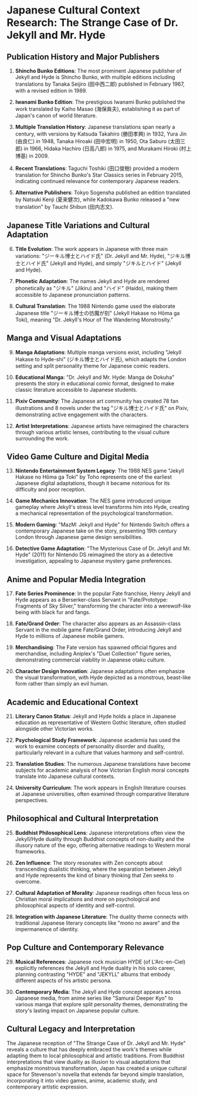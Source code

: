 # Japanese Cultural Context Research: The Strange Case of Dr. Jekyll and Mr. Hyde

## Publication History and Major Publishers

1. **Shincho Bunko Editions**: The most prominent Japanese publisher of Jekyll and Hyde is Shincho Bunko, with multiple editions including translations by Tanaka Seijiro (田中西二郎) published in February 1967, with a revised edition in 1989.

2. **Iwanami Bunko Edition**: The prestigious Iwanami Bunko published the work translated by Kaiho Masao (海保眞夫), establishing it as part of Japan's canon of world literature.

3. **Multiple Translation History**: Japanese translations span nearly a century, with versions by Katsuda Takahiro (勝田孝興) in 1932, Yura Jin (由良仁) in 1948, Tanaka Hiroaki (田中宏明) in 1950, Ota Saburo (太田三郎) in 1966, Hidaka Hachiro (日高八郎) in 1975, and Murakami Hiroki (村上博基) in 2009.

4. **Recent Translations**: Taguchi Toshiki (田口俊樹) provided a modern translation for Shincho Bunko's Star Classics series in February 2015, indicating continued relevance for contemporary Japanese readers.

5. **Alternative Publishers**: Tokyo Sogensha published an edition translated by Natsuki Kenji (夏来健次), while Kadokawa Bunko released a "new translation" by Tauchi Shibun (田内志文).

## Japanese Title Variations and Cultural Adaptation

6. **Title Evolution**: The work appears in Japanese with three main variations: "ジーキル博士とハイド氏" (Dr. Jekyll and Mr. Hyde), "ジキル博士とハイド氏" (Jekyll and Hyde), and simply "ジキルとハイド" (Jekyll and Hyde).

7. **Phonetic Adaptation**: The names Jekyll and Hyde are rendered phonetically as "ジキル" (Jikiru) and "ハイド" (Haido), making them accessible to Japanese pronunciation patterns.

8. **Cultural Translation**: The 1988 Nintendo game used the elaborate Japanese title "ジーキル博士の彷魔が刻" (Jekyll Hakase no Hōma ga Toki), meaning "Dr. Jekyll's Hour of The Wandering Monstrosity."

## Manga and Visual Adaptations

9. **Manga Adaptations**: Multiple manga versions exist, including "Jekyll Hakase to Hyde-shi" (ジキル博士とハイド氏), which adapts the London setting and split personality theme for Japanese comic readers.

10. **Educational Manga**: "Dr. Jekyll and Mr. Hyde: Manga de Dokuha" presents the story in educational comic format, designed to make classic literature accessible to Japanese students.

11. **Pixiv Community**: The Japanese art community has created 78 fan illustrations and 8 novels under the tag "ジキル博士とハイド氏" on Pixiv, demonstrating active engagement with the characters.

12. **Artist Interpretations**: Japanese artists have reimagined the characters through various artistic lenses, contributing to the visual culture surrounding the work.

## Video Game Culture and Digital Media

13. **Nintendo Entertainment System Legacy**: The 1988 NES game "Jekyll Hakase no Hōma ga Toki" by Toho represents one of the earliest Japanese digital adaptations, though it became notorious for its difficulty and poor reception.

14. **Game Mechanics Innovation**: The NES game introduced unique gameplay where Jekyll's stress level transforms him into Hyde, creating a mechanical representation of the psychological transformation.

15. **Modern Gaming**: "MazM: Jekyll and Hyde" for Nintendo Switch offers a contemporary Japanese take on the story, presenting 19th century London through Japanese game design sensibilities.

16. **Detective Game Adaptation**: "The Mysterious Case of Dr. Jekyll and Mr. Hyde" (2011) for Nintendo DS reimagined the story as a detective investigation, appealing to Japanese mystery game preferences.

## Anime and Popular Media Integration

17. **Fate Series Prominence**: In the popular Fate franchise, Henry Jekyll and Hyde appears as a Berserker-class Servant in "Fate/Prototype: Fragments of Sky Silver," transforming the character into a werewolf-like being with black fur and fangs.

18. **Fate/Grand Order**: The character also appears as an Assassin-class Servant in the mobile game Fate/Grand Order, introducing Jekyll and Hyde to millions of Japanese mobile gamers.

19. **Merchandising**: The Fate version has spawned official figures and merchandise, including Aniplex's "Duel Collection" figure series, demonstrating commercial viability in Japanese otaku culture.

20. **Character Design Innovation**: Japanese adaptations often emphasize the visual transformation, with Hyde depicted as a monstrous, beast-like form rather than simply an evil human.

## Academic and Educational Context

21. **Literary Canon Status**: Jekyll and Hyde holds a place in Japanese education as representative of Western Gothic literature, often studied alongside other Victorian works.

22. **Psychological Study Framework**: Japanese academia has used the work to examine concepts of personality disorder and duality, particularly relevant in a culture that values harmony and self-control.

23. **Translation Studies**: The numerous Japanese translations have become subjects for academic analysis of how Victorian English moral concepts translate into Japanese cultural contexts.

24. **University Curriculum**: The work appears in English literature courses at Japanese universities, often examined through comparative literature perspectives.

## Philosophical and Cultural Interpretation

25. **Buddhist Philosophical Lens**: Japanese interpretations often view the Jekyll/Hyde duality through Buddhist concepts of non-duality and the illusory nature of the ego, offering alternative readings to Western moral frameworks.

26. **Zen Influence**: The story resonates with Zen concepts about transcending dualistic thinking, where the separation between Jekyll and Hyde represents the kind of binary thinking that Zen seeks to overcome.

27. **Cultural Adaptation of Morality**: Japanese readings often focus less on Christian moral implications and more on psychological and philosophical aspects of identity and self-control.

28. **Integration with Japanese Literature**: The duality theme connects with traditional Japanese literary concepts like "mono no aware" and the impermanence of identity.

## Pop Culture and Contemporary Relevance

29. **Musical References**: Japanese rock musician HYDE (of L'Arc-en-Ciel) explicitly references the Jekyll and Hyde duality in his solo career, planning contrasting "HYDE" and "JEKYLL" albums that embody different aspects of his artistic persona.

30. **Contemporary Media**: The Jekyll and Hyde concept appears across Japanese media, from anime series like "Samurai Deeper Kyo" to various manga that explore split personality themes, demonstrating the story's lasting impact on Japanese popular culture.

## Cultural Legacy and Interpretation

The Japanese reception of "The Strange Case of Dr. Jekyll and Mr. Hyde" reveals a culture that has deeply embraced the work's themes while adapting them to local philosophical and artistic traditions. From Buddhist interpretations that view duality as illusion to visual adaptations that emphasize monstrous transformation, Japan has created a unique cultural space for Stevenson's novella that extends far beyond simple translation, incorporating it into video games, anime, academic study, and contemporary artistic expression.